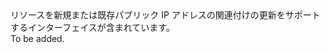 <Namespace Name="Microsoft.Azure.Management.Network.Fluent.HasPublicIPAddress.Update">
  <Docs>
    <summary>リソースを新規または既存パブリック IP アドレスの関連付けの更新をサポートするインターフェイスが含まれています。</summary> 
    <remarks>To be added.</remarks>
  </Docs>
</Namespace>
